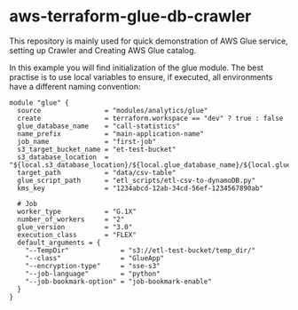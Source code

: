 # aws-terraform-glue-db-crawler
This repository is mainly used for quick demonstration of AWS Glue service, setting up Crawler and Creating AWS Glue catalog.

In this example you will find initialization of the glue module.
The best practise is to use local variables to ensure, if executed, all environments have a different naming convention:
```hcl
module "glue" {
  source                = "modules/analytics/glue"
  create                = terraform.workspace == "dev" ? true : false
  glue_database_name    = "call-statistics"
  name_prefix           = "main-application-name"
  job_name              = "first-job"
  s3_target_bucket_name = "et-test-bucket"
  s3_database_location  = "${local.s3_database_location}/${local.glue_database_name}/${local.glue_table}"
  target_path           = "data/csv-table"
  glue_script_path      = "etl_scripts/etl-csv-to-dynamoDB.py"
  kms_key               = "1234abcd-12ab-34cd-56ef-1234567890ab"

  # Job
  worker_type           = "G.1X"
  number_of_workers     = "2"
  glue_version          = "3.0"
  execution_class       = "FLEX"
  default_arguments = {
    "--TempDir"             = "s3://etl-test-bucket/temp_dir/"
    "--class"               = "GlueApp"
    "--encryption-type"     = "sse-s3"
    "--job-language"        = "python"
    "--job-bookmark-option" = "job-bookmark-enable"
  }
}
```